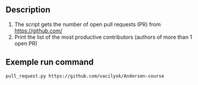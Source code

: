 ## Description

1. The script gets the number of open pull requests (PR) from https://github.com/
2. Print the list of the most productive contributors (authors of more than 1 open PR)

## Exemple run command

```
pull_request.py https://github.com/vacilyok/Andersen-course
```
